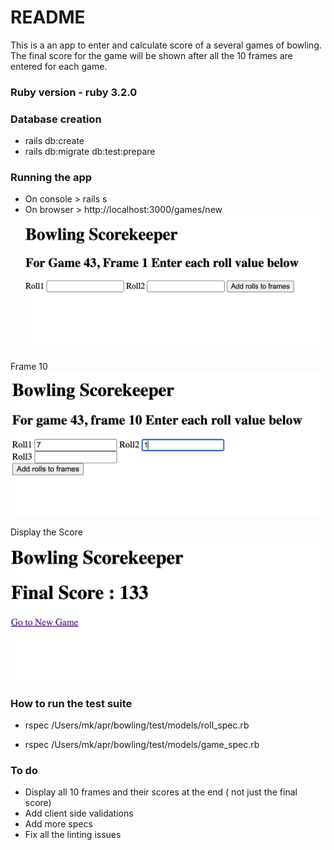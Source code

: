 # README

This is a an app to enter and calculate score of a several games of bowling.
The final score for the game will be shown after all the 10 frames are entered for each game.

### Ruby version - ruby 3.2.0

### Database creation
  * rails db:create
  * rails db:migrate db:test:prepare


### Running the app
  * On console > rails s
  * On browser > http://localhost:3000/games/new
![Screen of Game start](app/assets/images/start.png?raw=true "Starting a Game")

Frame 10
![Screen of Last Frame](app/assets/images/screen10.png?raw=true "Last Frame")

Display the Score
![Screen of Last Frame](app/assets/images/end.png?raw=true "Display Score")
### How to run the test suite
  * rspec /Users/mk/apr/bowling/test/models/roll_spec.rb
  
  * rspec /Users/mk/apr/bowling/test/models/game_spec.rb

### To do
  * Display all 10 frames and their scores at the end ( not just the final score)
  * Add client side validations
  * Add more specs
  * Fix all the linting issues
  



